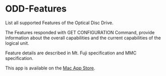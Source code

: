 # ODD-Features
List all supported Features of the Optical Disc Drive.

The Features responded with GET CONFIGURATION Command, provide information about the overall capabilities and the current capabilities of the logical unit.

Feature details are described in Mt. Fuji specification and MMC specification.

This app is available on the [Mac App Store](https://itunes.apple.com/us/app/odd-features/id1424376618?l=en&mt=12).
